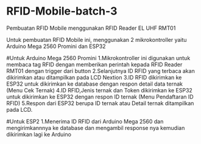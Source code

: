 # RFID-Mobile-batch-3
Pembuatan RFID Mobile menggunakan RFID Reader EL UHF RMT01

Untuk pembuatan RFID Mobile ini, menggunakan 2 mikrokontroller yaitu Arduino Mega 2560 Promini dan ESP32

#Untuk Arduino Mega 2560 Promini 
1.Mikrokontroller ini digunakan untuk membaca tag RFID dengan memberikan perintah kepada RFID Reader RMT01 dengan trigger dari button
2.Selanjutnya ID RFID yang terbaca akan dikirimkan atau ditampilkan pada LCD Nextion
3.ID RFID dikirimkan ke ESP32 untuk dikirimkan ke database dengan respon detail data ternak (Menu Cek Ternak)
4.ID RFID,Jenis ternak dan Token dikirimkan ke ESP32 untuk dikirimkan ke ESP32 dengan respon ID ternak (Menu Pendaftaran ID RFID)
5.Respon dari ESP32 berupa ID ternak atau Detail ternak ditampilkan pada LCD.

#Untuk ESP2
1.Menerima ID RFID dari Arduino Mega 2560 dan mengirimkannnya ke database dan mengambil response nya kemudian dikirimkan lagi ke Arduino
